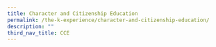 ```yaml
---
title: Character and Citizenship Education
permalink: /the-k-experience/character-and-citizenship-education/
description: ""
third_nav_title: CCE
---
```


